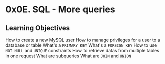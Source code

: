 # 0x0E. SQL - More queries

## Learning Objectives

How to create a new MySQL user
How to manage privileges for a user to a database or table
What's a `PRIMARY KEY`
What's a `FOREIGN KEY`
How to use `NOT NULL` and `UNIQUE` constraints
How to retrieve datas from multiple tables in one request
What are subqueries
What are `JOIN` and `UNION`
